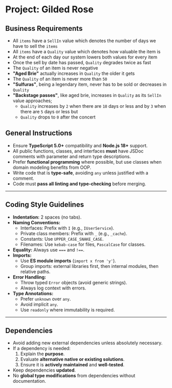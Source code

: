 # Project: Gilded Rose

## Business Requirements
- All `items` have a `SellIn` value which denotes the number of days we have to sell the `items`
- All `items` have a `Quality` value which denotes how valuable the item is
- At the end of each day our system lowers both values for every item
- Once the sell by date has passed, `Quality` degrades twice as fast
- The `Quality` of an item is never negative
- __"Aged Brie"__ actually increases in `Quality` the older it gets
- The `Quality` of an item is never more than `50`
- __"Sulfuras"__, being a legendary item, never has to be sold or decreases in `Quality`
- __"Backstage passes"__, like aged brie, increases in `Quality` as its `SellIn` value approaches;
	- `Quality` increases by `2` when there are `10` days or less and by `3` when there are `5` days or less but
	- `Quality` drops to `0` after the concert

## General Instructions

- Ensure **TypeScript 5.0+** compatibility and **Node.js 18+** support.
- All public functions, classes, and interfaces **must** have JSDoc comments with parameter and return type descriptions.
- Prefer **functional programming** where possible, but use classes when domain modeling benefits from OOP.
- Write code that is **type-safe**, avoiding `any` unless justified with a comment.
- Code must **pass all linting and type-checking** before merging.


---

## Coding Style Guidelines

- **Indentation:** 2 spaces (no tabs).
- **Naming Conventions:**
  - Interfaces: Prefix with `I` (e.g., `IUserService`).
  - Private class members: Prefix with `_` (e.g., `_cache`).
  - Constants: Use `UPPER_CASE_SNAKE_CASE`.
  - Filenames: Use `kebab-case` for files, `PascalCase` for classes.
- **Equality:** Always use `===` and `!==`.
- **Imports:**
  - Use **ES module imports** (`import x from 'y'`).
  - Group imports: external libraries first, then internal modules, then relative paths.
- **Error Handling:**
  - Throw typed `Error` objects (avoid generic strings).
  - Always log context with errors.
- **Type Annotations:**
  - Prefer `unknown` over `any`.
  - Avoid implicit `any`.
  - Use `readonly` where immutability is required.

---

## Dependencies

- Avoid adding new external dependencies unless absolutely necessary.
- If a dependency is needed:
  1. Explain the **purpose**.
  2. Evaluate **alternative native or existing solutions**.
  3. Ensure it is **actively maintained** and **well-tested**.
- Keep dependencies **updated**.
- No **global type modifications** from dependencies without documentation.